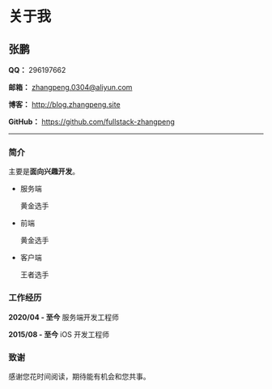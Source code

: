 # 关于我

## 张鹏

**QQ：** 296197662

**邮箱：** zhangpeng.0304@aliyun.com

**博客：** <http://blog.zhangpeng.site>

**GitHub：** <https://github.com/fullstack-zhangpeng>

---

### 简介

主要是**面向兴趣开发**。

- 服务端

  黄金选手

- 前端
  
  黄金选手

- 客户端

  王者选手

### 工作经历

**2020/04 - 至今** 服务端开发工程师

**2015/08 - 至今** iOS 开发工程师

### 致谢

感谢您花时间阅读，期待能有机会和您共事。

